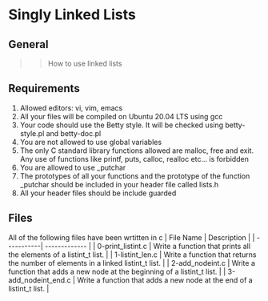 # Singly Linked Lists

## General
>> How to use linked lists

## Requirements 
1. Allowed editors: vi, vim, emacs
2. All your files will be compiled on Ubuntu 20.04 LTS using gcc
3. Your code should use the Betty style. It will be checked using betty-style.pl and betty-doc.pl
4. You are not allowed to use global variables
5. The only C standard library functions allowed are malloc, free and exit. Any use of functions like printf, puts, calloc, realloc etc… is forbidden
6. You are allowed to use \_putchar
7. The prototypes of all your functions and the prototype of the function \_putchar should be included in your header file called lists.h
8. All your header files should be include guarded
## Files
All of the following files have been wrtitten in c
|  File Name |  Description   |
| -----------| -------------  |
| 0-print_listint.c | Write a function that prints all the elements of a listint_t list. |
| 1-listint_len.c  | Write a function that returns the number of elements in a linked listint_t list.  |
| 2-add_nodeint.c  | Write a function that adds a new node at the beginning of a listint_t list.  |
| 3-add_nodeint_end.c  | Write a function that adds a new node at the end of a listint_t list.  | 

